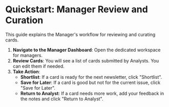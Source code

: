 # Quickstart: Manager Review and Curation

This guide explains the Manager's workflow for reviewing and curating cards.

1.  **Navigate to the Manager Dashboard**: Open the dedicated workspace for managers.
2.  **Review Cards**: You will see a list of cards submitted by Analysts. You can edit them if needed.
3.  **Take Action**:
    - **Shortlist**: If a card is ready for the next newsletter, click "Shortlist".
    - **Save for Later**: If a card is good but not for the current issue, click "Save for Later".
    - **Return to Analyst**: If a card needs more work, add your feedback in the notes and click "Return to Analyst".
